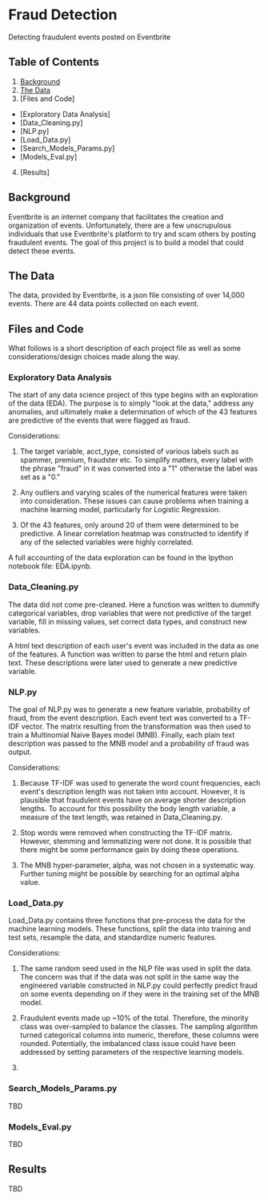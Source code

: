 # Fraud Detection
Detecting fraudulent events posted on Eventbrite
## Table of Contents
1. [Background](#background)
2. [The Data](#the-data)
3. [Files and Code]
  * [Exploratory Data Analysis]
  * [Data_Cleaning.py]
  * [NLP.py]
  * [Load_Data.py]
  * [Search_Models_Params.py]
  * [Models_Eval.py]
4. [Results]

## Background 
Eventbrite is an internet company that facilitates the creation and organization of events.  Unfortunately, there are a few unscrupulous individuals that use Eventbrite's platform to try and scam others by posting fraudulent events.  The goal of this project is to build a model that could detect these events.

## The Data
The data, provided by Eventbrite, is a json file consisting of over 14,000 events.  There are 44 data points collected on each event. 

## Files and Code
What follows is a short description of each project file as well as some considerations/design choices made along the way.

### Exploratory Data Analysis
The start of any data science project of this type begins with an exploration of the data (EDA).  The purpose is to simply "look at the data," address any anomalies, and ultimately make a determination of which of the 43 features are predictive of the events that were flagged as fraud.

Considerations:
1.  The target variable, acct_type, consisted of various labels such as spammer, premium, fraudster etc.  To simplify matters, every label with the phrase "fraud" in it was converted into a "1" otherwise the label was set as a "0."

2.  Any outliers and varying scales of the numerical features were taken into consideration.  These issues can cause problems when training a machine learning model, particularly for Logistic Regression.

3.  Of the 43 features, only around 20 of them were determined to be predictive.  A linear correlation heatmap was constructed to identify if any of the selected variables were highly correlated.   

A full accounting of the data exploration can be found in the Ipython notebook file: EDA.ipynb.

### Data_Cleaning.py
The data did not come pre-cleaned.  Here a function was written to dummify categorical variables, drop variables that were not predictive of the target variable, fill in missing values, set correct data types, and construct new variables.  

A html text description of each user's event was included in the data as one of the features.  A function was written to parse the html and return plain text.  These descriptions were later used to generate a new predictive variable.

### NLP.py
The goal of NLP.py was to generate a new feature variable, probability of fraud, from the event description.  Each event text was converted to a TF-IDF vector.  The matrix resulting from the transformation was then used to train a Multinomial Naive Bayes model (MNB).  Finally, each plain text description was passed to the MNB model and a probability of fraud was output.    

Considerations:
1.  Because TF-IDF was used to generate the word count frequencies, each event's description length was not taken into account.  However, it is plausible that fraudulent events have on average shorter description lengths.  To account for this possibility the body length variable, a measure of the text length, was retained in Data_Cleaning.py.

2.  Stop words were removed when constructing the TF-IDF matrix.  However, stemming and lemmatizing were not done.  It is possible that there might be some performance gain by doing these operations.

3.  The MNB hyper-parameter, alpha, was not chosen in a systematic way.  Further tuning might be possible by searching for an optimal alpha value.

### Load_Data.py
Load_Data.py contains three functions that pre-process the data for the machine learning models.  These functions, split the data into training and test sets, resample the data, and standardize numeric features.

Considerations:
1.    The same random seed used in the NLP file was used in split the data.  The concern was that if the data was not split in the same way the engineered variable constructed in NLP.py could perfectly predict fraud on some events depending on if they were in the training set of the MNB model.  

2.  Fraudulent events made up ~10% of the total.  Therefore, the minority class was over-sampled to balance the classes.  The sampling algorithm turned categorical columns into numeric, therefore, these columns were rounded.  Potentially, the imbalanced class issue could have been addressed by setting parameters of the respective learning models.

3.  

### Search_Models_Params.py
TBD

### Models_Eval.py
TBD

## Results
TBD
